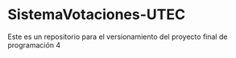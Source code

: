# SistemaVotaciones-UTEC
Este es un repositorio para el versionamiento del proyecto final de programación 4
